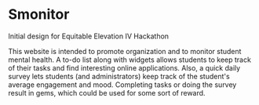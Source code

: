 # Smonitor
Initial design for Equitable Elevation IV Hackathon

This website is intended to promote organization and to monitor student mental health. A to-do list along with widgets allows students to keep track of their tasks and find interesting online applications. Also, a quick daily survey lets students (and administrators) keep track of the student's average engagement and mood. Completing tasks or doing the survey result in gems, which could be used for some sort of reward. 
